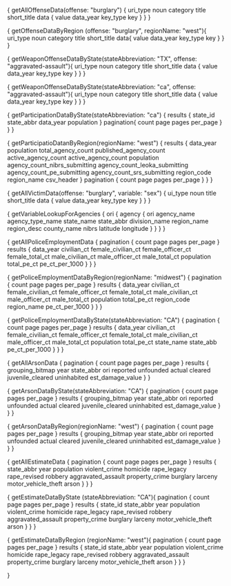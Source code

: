 {
  getAllOffenseData(offense: "burglary") {
   uri_type
    noun
    category
    title
    short_title
    data {
      value
      data_year
      key_type
      key
    }
  }
}

{
  getOffenseDataByRegion (offense: "burglary", regionName: "west"){
    uri_type
    noun
    category
    title
    short_title
    data{
     	value
      data_year
      key_type
      key
    }
  }
}

{
  getWeaponOffenseDataByState(stateAbbreviation: "TX", offense: "aggravated-assault"){
    uri_type
    noun
    category
    title
    short_title
    data {
      value
      data_year
      key_type
      key
    }
  }
}



{
  getWeaponOffenseDataByState(stateAbbreviation: "ca", offense: "aggravated-assault"){
    uri_type
    noun
    category
    title
    short_title
    data {
      value
      data_year
      key_type
      key
    }
  }
}




{
  getParticipationDataByState(stateAbbreviation: "ca") {
    results {
      state_id
      state_abbr
      data_year
      population
    }
    pagination{
    	count
      page
      pages
      per_page
    }
  }
}




{
  getParticipatioDatanByRegion(regionName: "west") {
    results {
      data_year
      population
      total_agency_count
      published_agency_count
      active_agency_count
      active_agency_count
      population
      agency_count_nibrs_submitting
      agency_count_leoka_submitting
      agency_count_pe_submitting
      agency_count_srs_submitting
      region_code
      region_name
      csv_header
    }
    pagination {
      count
      page
      pages
      per_page
    }
  }
}




{
  getAllVictimData(offense: "burglary", variable: "sex") {
    ui_type
    noun
    title
    short_title
    data {
      value
      data_year
      key_type
      key
    }
  }
}




{
  getVariableLookupForAgencies {
    ori {
     agency {
    	ori
    	agency_name
    	agency_type_name
    	state_name
      state_abbr
      division_name
      region_name
      region_desc
      county_name
      nibrs
      latitude
      longitude
    }
    } 
  }
}



{
  getAllPoliceEmploymentData {
  	pagination {
  	  count
  	  page
  	  pages
  	  per_page
  	}
  	results {
      data_year
      civilian_ct
      female_civilian_ct
      female_officer_ct
      female_total_ct
      male_civilian_ct
      male_officer_ct
      male_total_ct
      population
      total_pe_ct
      pe_ct_per_1000
    }
  }
}




{
  getPoliceEmploymentDataByRegion(regionName: "midwest") {
  	pagination {
  	  count
  	  page
  	  pages
  	  per_page
  	}
  	results {
      data_year
      civilian_ct
      female_civilian_ct
      female_officer_ct
      female_total_ct
      male_civilian_ct
      male_officer_ct
      male_total_ct
      population
      total_pe_ct
      region_code
      region_name
      pe_ct_per_1000
    }
  }
}




{
  getPoliceEmploymentDataByState(stateAbbreviation: "CA") {
  	pagination {
  	  count
  	  page
  	  pages
  	  per_page
  	}
  	results {
      data_year
      civilian_ct
      female_civilian_ct
      female_officer_ct
      female_total_ct
      male_civilian_ct
      male_officer_ct
      male_total_ct
      population
      total_pe_ct
			state_name
      state_abb
      pe_ct_per_1000
    }
  }
}



{
  getAllArsonData {
   pagination {
    count
    page
    pages
    per_page
  }
    results {
      grouping_bitmap
      year
      state_abbr
      ori
      reported
      unfounded
      actual
      cleared
      juvenile_cleared
      uninhabited
      est_damage_value
    }
  }

{
  getArsonDataByState(stateAbbreviation: "CA") {
    pagination {
      count
      page
      pages
      per_page
    }
    results {
      grouping_bitmap
      year
      state_abbr
      ori
      reported
      unfounded
      actual
      cleared
      juvenile_cleared
      uninhabited
      est_damage_value
    }
  }
}

{
  getArsonDataByRegion(regionName: "west") {
    pagination {
      count
      page
      pages
      per_page
    }
    results {
      grouping_bitmap
      year
      state_abbr
      ori
      reported
      unfounded
      actual
      cleared
      juvenile_cleared
      uninhabited
      est_damage_value
    }
  }
}


{
  getAllEstimateData {
  	pagination {
  	  count
  	  page
  	  pages
  	  per_page
  	}
  	results {
    	state_abbr
      year
      population
      violent_crime
      homicide
      rape_legacy
      rape_revised
      robbery
      aggravated_assault
      property_crime
      burglary
      larceny
      motor_vehicle_theft
      arson
    }
  }
}


{
  getEstimateDataByState (stateAbbreviation: "CA"){
  	pagination {
  	  count
  	  page
  	  pages
  	  per_page
  	}
  	results {
      state_id
    	state_abbr
      year
      population
      violent_crime
      homicide
      rape_legacy
      rape_revised
      robbery
      aggravated_assault
      property_crime
      burglary
      larceny
      motor_vehicle_theft
      arson
    }
  }
}

{
  getEstimateDataByRegion (regionName: "west"){
  	pagination {
  	  count
  	  page
  	  pages
  	  per_page
  	}
  	results {
      state_id
    	state_abbr
      year
      population
      violent_crime
      homicide
      rape_legacy
      rape_revised
      robbery
      aggravated_assault
      property_crime
      burglary
      larceny
      motor_vehicle_theft
      arson
    }
  }
}

}